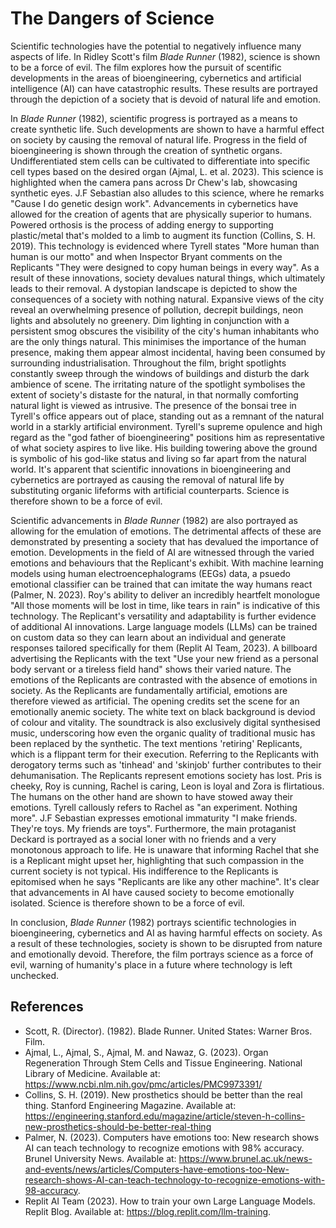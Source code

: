 <!-- SPDX-License-Identifier: zlib-acknowledgement -->

# The Dangers of Science

Scientific technologies have the potential to negatively influence many aspects of life.
In Ridley Scott's film *Blade Runner* (1982), science is shown to be a force of evil. 
The film explores how the pursuit of scentific developments in the areas of bioengineering,
cybernetics and artificial intelligence (AI) can have catastrophic results. 
These results are portrayed through the depiction of a society that is devoid of natural life and emotion. 

In *Blade Runner* (1982), scientific progress is portrayed as a means to create synthetic life.
Such developments are shown to have a harmful effect on society by causing the removal of natural life. 
Progress in the field of bioengineering is shown through the creation of synthetic organs.
Undifferentiated stem cells can be cultivated to differentiate into specific cell types based on the desired organ (Ajmal, L. et al. 2023).
This science is highlighted when the camera pans across Dr Chew's lab, showcasing synthetic eyes.
J.F Sebastian also alludes to this science, where he remarks "Cause I do genetic design work".
Advancements in cybernetics have allowed for the creation of agents that are physically superior to humans.
Powered orthosis is the process of adding energy to supporting plastic/metal that's molded to a limb to augment its function (Collins, S. H. 2019).
This technology is evidenced where Tyrell states "More human than human is our motto" and when Inspector Bryant comments on the Replicants "They were designed to copy human beings in every way".
As a result of these innovations, society devalues natural things, which ultimately leads to their removal.
A dystopian landscape is depicted to show the consequences of a society with nothing natural. 
Expansive views of the city reveal an overwhelming presence of pollution, decrepit buildings, neon lights and absolutely no greenery.
Dim lighting in conjunction with a persistent smog obscures the visibility of the city's human inhabitants who are the only things natural.
This minimises the importance of the human presence, making them appear almost incidental, having been consumed by surrounding industrialisation.
Throughout the film, bright spotlights constantly sweep through the windows of buildings and disturb the dark ambience of scene.
The irritating nature of the spotlight symbolises the extent of society's distaste for the natural, in that normally comforting natural light is viewed as intrusive.
The presence of the bonsai tree in Tyrell's office appears out of place, standing out as a remnant of the natural world in a starkly artificial environment. 
Tyrell's supreme opulence and high regard as the "god father of bioengineering" positions him as representative of what society aspires to live like.
His building towering above the ground is symbolic of his god-like status and living so far apart from the natural world. 
It's apparent that scientific innovations in bioengineering and cybernetics are portrayed as causing the removal of natural life by substituting organic lifeforms with artificial counterparts.
Science is therefore shown to be a force of evil.

Scientific advancements in *Blade Runner* (1982) are also portrayed as allowing for the emulation of emotions.
The detrimental affects of these are demonstrated by presenting a society that has devalued the importance of emotion.
Developments in the field of AI are witnessed through the varied emotions and behaviours that the Replicant's exhibit.
With machine learning models using human electroencephalograms (EEGs) data, a psuedo emotional classifier can be trained that can imitate the way humans react (Palmer, N. 2023).
Roy's ability to deliver an incredibly heartfelt monologue "All those moments will be lost in time, like tears in rain" is indicative of this technology.
The Replicant's versatility and adaptability is further evidence of additional AI innovations.
Large language models (LLMs) can be trained on custom data so they can learn about an individual and generate responses tailored specifically for them (Replit AI Team, 2023).
A billboard advertising the Replicants with the text "Use your new friend as a personal body servant or a tireless field hand" shows their varied nature.
The emotions of the Replicants are contrasted with the absence of emotions in society.
As the Replicants are fundamentally artificial, emotions are therefore viewed as artificial.
The opening credits set the scene for an emotionally anemic society.
The white text on black background is deviod of colour and vitality.
The soundtrack is also exclusively digital synthesised music, underscoring how even the organic quality of traditional music has been replaced by the synthetic.
The text mentions 'retiring' Replicants, which is a flippant term for their execution.
Referring to the Replicants with derogatory terms such as 'tinhead' and 'skinjob' further contributes to their dehumanisation.
The Replicants represent emotions society has lost.
Pris is cheeky, Roy is cunning, Rachel is caring, Leon is loyal and Zora is flirtatious.
The humans on the other hand are shown to have stowed away their emotions.
Tyrell callously refers to Rachel as "an experiment. Nothing more".
J.F Sebastian expresses emotional immaturity "I make friends. They're toys. My friends are toys".
Furthermore, the main protaganist Deckard is portrayed as a social loner with no friends and a very monotonous approach to life.
He is unaware that informing Rachel that she is a Replicant might upset her, highlighting that such compassion in the current society is not typical.
His indifference to the Replicants is epitomised when he says "Replicants are like any other machine".
It's clear that advancements in AI have caused society to become emotionally isolated.
Science is therefore shown to be a force of evil.

In conclusion, *Blade Runner* (1982) portrays scientific technologies in bioengineering, cybernetics and AI as having harmful effects on society.
As a result of these technologies, society is shown to be disrupted from nature and emotionally devoid.
Therefore, the film portrays science as a force of evil, warning of humanity's place in a future where technology is left unchecked.

## References
* Scott, R. (Director). (1982). Blade Runner. United States: Warner Bros. Film.
* Ajmal, L., Ajmal, S., Ajmal, M. and Nawaz, G. (2023). Organ Regeneration Through Stem Cells and Tissue Engineering. National Library of Medicine. Available at: https://www.ncbi.nlm.nih.gov/pmc/articles/PMC9973391/
* Collins, S. H. (2019). New prosthetics should be better than the real thing. Stanford Engineering Magazine.  Available at: https://engineering.stanford.edu/magazine/article/steven-h-collins-new-prosthetics-should-be-better-real-thing 
* Palmer, N. (2023). Computers have emotions too: New research shows AI can teach technology to recognize emotions with 98% accuracy. Brunel University News. Available at: https://www.brunel.ac.uk/news-and-events/news/articles/Computers-have-emotions-too-New-research-shows-AI-can-teach-technology-to-recognize-emotions-with-98-accuracy.
* Replit AI Team (2023). How to train your own Large Language Models. Replit Blog. Available at: https://blog.replit.com/llm-training.
